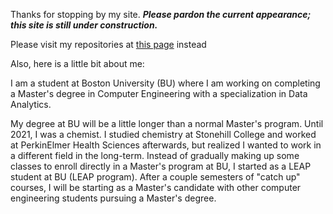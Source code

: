 Thanks for stopping by my site. __*Please pardon the current appearance; this site is still under construction.*__

Please visit my repositories at [this page](https://github.com/pdvnny) instead

Also, here is a little bit about me:

I am a student at Boston University (BU) where I am working on completing a Master's degree in Computer Engineering with a specialization in Data Analytics.

My degree at BU will be a little longer than a normal Master's program. Until 2021, I was a chemist. I studied chemistry at Stonehill College and worked at PerkinElmer Health Sciences afterwards, but realized I wanted to work in a different field in the long-term. Instead of gradually making up some classes to enroll directly in a Master's program at BU, I started as a LEAP student at BU (LEAP program). After a couple semesters of "catch up" courses, I will be starting as a Master's candidate with other computer engineering students pursuing a Master's degree.
